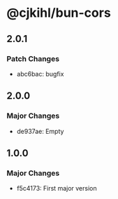 # @cjkihl/bun-cors

## 2.0.1

### Patch Changes

- abc6bac: bugfix

## 2.0.0

### Major Changes

- de937ae: Empty

## 1.0.0

### Major Changes

- f5c4173: First major version
